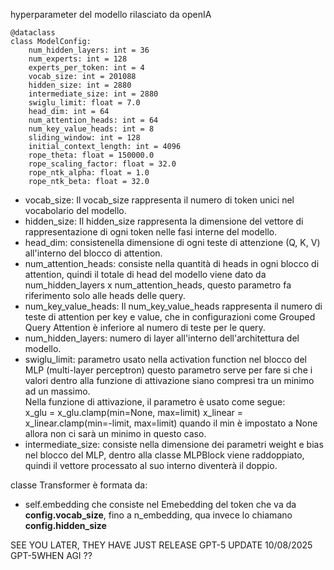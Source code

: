 hyperparameter del modello rilasciato da openIA
```
@dataclass
class ModelConfig:
    num_hidden_layers: int = 36
    num_experts: int = 128
    experts_per_token: int = 4
    vocab_size: int = 201088
    hidden_size: int = 2880
    intermediate_size: int = 2880
    swiglu_limit: float = 7.0
    head_dim: int = 64
    num_attention_heads: int = 64
    num_key_value_heads: int = 8
    sliding_window: int = 128
    initial_context_length: int = 4096
    rope_theta: float = 150000.0
    rope_scaling_factor: float = 32.0
    rope_ntk_alpha: float = 1.0
    rope_ntk_beta: float = 32.0
```

- vocab_size: Il vocab_size rappresenta il numero di token unici nel vocabolario del modello.
- hidden_size: Il hidden_size rappresenta la dimensione del vettore di rappresentazione di ogni token nelle fasi interne del modello.
- head_dim: consistenella dimensione di ogni teste di attenzione (Q, K, V) all'interno del blocco di attention.
- num_attention_heads: consiste nella quantità di heads in ogni blocco di attention, quindi il totale di head del modello viene dato da num_hidden_layers x num_attention_heads, questo parametro fa riferimento solo alle heads delle query.
- num_key_value_heads: Il num_key_value_heads rappresenta il numero di teste di attention per key e value, che in configurazioni come Grouped Query Attention è inferiore al numero di teste per le query.
- num_hidden_layers: numero  di layer all'interno dell'architettura del modello.
- swiglu_limit: parametro usato nella activation function nel blocco del MLP (multi-layer perceptron)
questo parametro serve per fare si che i valori dentro alla funzione di attivazione siano compresi tra un minimo ad un massimo. <br>
Nella funzione di attivazione, il parametro è usato come segue:    
x_glu = x_glu.clamp(min=None, max=limit)
x_linear = x_linear.clamp(min=-limit, max=limit)
quando il min è impostato a None allora non ci sarà un minimo in questo caso.
- intermediate_size: consiste nella dimensione dei parametri weight e bias nel blocco del MLP, dentro alla classe MLPBlock viene raddoppiato, quindi il vettore processato al suo interno diventerà il doppio.


classe Transformer è formata da:
- self.embedding che consiste nel Emebedding del token che va da **config.vocab_size**, fino a n_embedding, qua invece lo chiamano **config.hidden_size**




SEE YOU LATER, THEY HAVE JUST RELEASE GPT-5
UPDATE 10/08/2025 GPT-5WHEN AGI ??